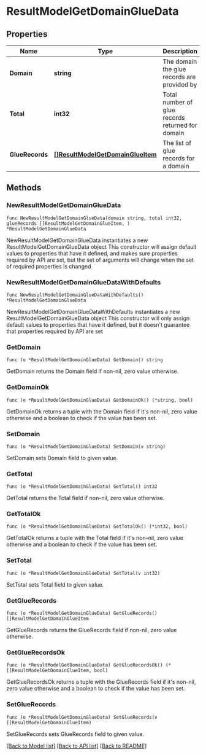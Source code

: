 # ResultModelGetDomainGlueData

## Properties

Name | Type | Description | Notes
------------ | ------------- | ------------- | -------------
**Domain** | **string** | The domain the glue records are provided by | 
**Total** | **int32** | Total number of glue records returned for domain | 
**GlueRecords** | [**[]ResultModelGetDomainGlueItem**](ResultModelGetDomainGlueItem.md) | The list of glue records for a domain | 

## Methods

### NewResultModelGetDomainGlueData

`func NewResultModelGetDomainGlueData(domain string, total int32, glueRecords []ResultModelGetDomainGlueItem, ) *ResultModelGetDomainGlueData`

NewResultModelGetDomainGlueData instantiates a new ResultModelGetDomainGlueData object
This constructor will assign default values to properties that have it defined,
and makes sure properties required by API are set, but the set of arguments
will change when the set of required properties is changed

### NewResultModelGetDomainGlueDataWithDefaults

`func NewResultModelGetDomainGlueDataWithDefaults() *ResultModelGetDomainGlueData`

NewResultModelGetDomainGlueDataWithDefaults instantiates a new ResultModelGetDomainGlueData object
This constructor will only assign default values to properties that have it defined,
but it doesn't guarantee that properties required by API are set

### GetDomain

`func (o *ResultModelGetDomainGlueData) GetDomain() string`

GetDomain returns the Domain field if non-nil, zero value otherwise.

### GetDomainOk

`func (o *ResultModelGetDomainGlueData) GetDomainOk() (*string, bool)`

GetDomainOk returns a tuple with the Domain field if it's non-nil, zero value otherwise
and a boolean to check if the value has been set.

### SetDomain

`func (o *ResultModelGetDomainGlueData) SetDomain(v string)`

SetDomain sets Domain field to given value.


### GetTotal

`func (o *ResultModelGetDomainGlueData) GetTotal() int32`

GetTotal returns the Total field if non-nil, zero value otherwise.

### GetTotalOk

`func (o *ResultModelGetDomainGlueData) GetTotalOk() (*int32, bool)`

GetTotalOk returns a tuple with the Total field if it's non-nil, zero value otherwise
and a boolean to check if the value has been set.

### SetTotal

`func (o *ResultModelGetDomainGlueData) SetTotal(v int32)`

SetTotal sets Total field to given value.


### GetGlueRecords

`func (o *ResultModelGetDomainGlueData) GetGlueRecords() []ResultModelGetDomainGlueItem`

GetGlueRecords returns the GlueRecords field if non-nil, zero value otherwise.

### GetGlueRecordsOk

`func (o *ResultModelGetDomainGlueData) GetGlueRecordsOk() (*[]ResultModelGetDomainGlueItem, bool)`

GetGlueRecordsOk returns a tuple with the GlueRecords field if it's non-nil, zero value otherwise
and a boolean to check if the value has been set.

### SetGlueRecords

`func (o *ResultModelGetDomainGlueData) SetGlueRecords(v []ResultModelGetDomainGlueItem)`

SetGlueRecords sets GlueRecords field to given value.



[[Back to Model list]](../README.md#documentation-for-models) [[Back to API list]](../README.md#documentation-for-api-endpoints) [[Back to README]](../README.md)


